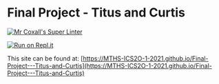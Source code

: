 # Final Project - Titus and Curtis

[![Mr Coxall's Super Linter](https://github.com/MTHS-ICS2O-1-2021/Final-Project---Titus-and-Curtis/workflows/Mr%20Coxall's%20Super%20Linter/badge.svg)](https://github.com/MTHS-ICS2O-1-2021/Final-Project---Titus-and-Curtis/actions)

[![Run on Repl.it](https://repl.it/badge/github/MTHS-ICS2O-1-2021/Final-Project---Titus-and-Curtis)](https://repl.it/github/MTHS-ICS2O-1-2021/Final-Project---Titus-and-Curtis)

This site can be found at: [https://MTHS-ICS2O-1-2021.github.io/Final-Project---Titus-and-Curtis](https://MTHS-ICS2O-1-2021.github.io/Final-Project---Titus-and-Curtis)